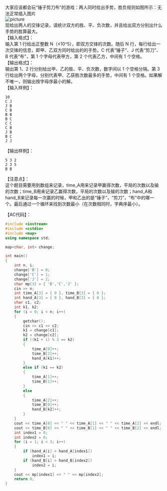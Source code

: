 大家应该都会玩“锤子剪刀布”的游戏：两人同时给出手势，胜负规则如图所示：无法正常插入图片  
![picture](https://images.ptausercontent.com/724da598-b37f-4f1f-99b4-71459654ce3a.jpg)  
现给出两人的交锋记录，请统计双方的胜、平、负次数，并且给出双方分别出什么手势的胜算最大。  
【输入格式】：  
输入第 1 行给出正整数 N（≤10^5），即双方交锋的次数。随后 N 行，每行给出一次交锋的信息，即甲、乙双方同时给出的的手势。C 代表“锤子”、J 代表“剪刀”、B 代表“布”，第 1 个字母代表甲方，第 2 个代表乙方，中间有 1 个空格。  
【输出格式】：  
输出第 1、2 行分别给出甲、乙的胜、平、负次数，数字间以 1 个空格分隔。第 3 行给出两个字母，分别代表甲、乙获胜次数最多的手势，中间有 1 个空格。如果解不唯一，则输出按字母序最小的解。  
【输入样例】：
```
10
C J
J B
C B
B B
B C
C C
C B
J B
B C
J J
```
【输出样例】：  
```
5 3 2
2 3 5
B B
```
【注意点】：  
这个题目需要用到数组来记录，time_A用来记录甲赢得次数，平局的次数以及输的次数；time_B用来记录乙赢得次数，平局的次数以及输的次数；hand_A和hand_B来记录每一次赢的时候，甲和乙出的是“锤子”，“剪刀”，“布”中的哪一个。最后通过一个循环来找到次数最小（在次数相同时，字典序最小）。  

【AC代码】：  
```cpp
#include <iostream>
#include <cstdio>
#include <map>
using namespace std;

map<char, int> change;

int main()
{
	int n, i;
	change['B'] = 0;
	change['C'] = 1;
	change['J'] = 2;
	char mp[3] = { 'B','C','J' };
	cin >> n;
	int time_A[3] = { 0 }, time_B[3] = { 0 };
	int hand_A[3] = { 0 }, hand_B[3] = { 0 };
	char c1, c2;
	int k1, k2;
	for (i = 0; i < n; i++)
	{
		getchar();
		cin >> c1 >> c2;
		k1 = change[c1];
		k2 = change[c2];
		if ((k1 + 1) % 3 == k2)
		{
			time_A[0]++;
			time_B[2]++;
			hand_A[k1]++;
		}
		else if (k1 == k2)
		{
			time_A[1]++;
			time_B[1]++;
		}
		else
		{
			time_A[2]++;
			time_B[0]++;
			hand_B[k2]++;
		}
	}
	cout << time_A[0] << " " << time_A[1] << " " << time_A[2] << endl;
	cout << time_B[0] << " " << time_B[1] << " " << time_B[2] << endl;
	int index1 = 0;
	int index2 = 0;
	for (i = 1; i < 3; i++)
	{
		if (hand_A[i] > hand_A[index1])
			index1 = i;
		if (hand_B[i] > hand_B[index2])
			index2 = i;
	}
	cout << mp[index1] << " " << mp[index2];
	return 0;
}
```

